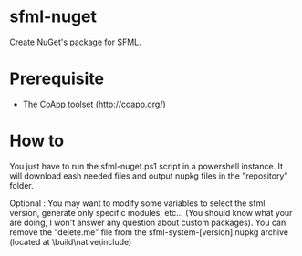 # sfml-nuget
Create NuGet's package for SFML.

# Prerequisite

- The CoApp toolset (http://coapp.org/)

# How to

You just have to run the sfml-nuget.ps1 script in a powershell instance.
It will download eash needed files and output nupkg files in the "repository" folder.

Optional :
You may want to modify some variables to select the sfml version, generate only specific modules, etc... (You should know what your are doing, I won't answer any question about custom packages).
You can remove the "delete.me" file from the sfml-system-[version].nupkg archive (located at \build\native\include\)

